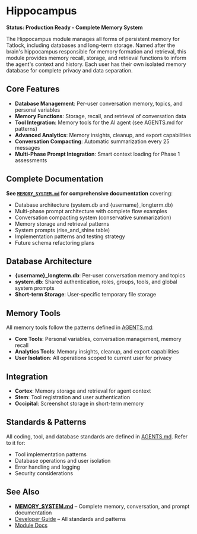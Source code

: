 # Hippocampus

**Status: Production Ready - Complete Memory System**

The Hippocampus module manages all forms of persistent memory for Tatlock, including databases and long-term storage. Named after the brain's hippocampus responsible for memory formation and retrieval, this module provides memory recall, storage, and retrieval functions to inform the agent's context and history. Each user has their own isolated memory database for complete privacy and data separation.

## Core Features

- **Database Management**: Per-user conversation memory, topics, and personal variables
- **Memory Functions**: Storage, recall, and retrieval of conversation data
- **Tool Integration**: Memory tools for the AI agent (see AGENTS.md for patterns)
- **Advanced Analytics**: Memory insights, cleanup, and export capabilities
- **Conversation Compacting**: Automatic summarization every 25 messages
- **Multi-Phase Prompt Integration**: Smart context loading for Phase 1 assessments

## Complete Documentation

**See [`MEMORY_SYSTEM.md`](MEMORY_SYSTEM.md) for comprehensive documentation** covering:

- Database architecture (system.db and {username}_longterm.db)
- Multi-phase prompt architecture with complete flow examples
- Conversation compacting system (conservative summarization)
- Memory storage and retrieval patterns
- System prompts (rise_and_shine table)
- Implementation patterns and testing strategy
- Future schema refactoring plans

## Database Architecture

- **{username}_longterm.db**: Per-user conversation memory and topics
- **system.db**: Shared authentication, roles, groups, tools, and global system prompts
- **Short-term Storage**: User-specific temporary file storage

## Memory Tools

All memory tools follow the patterns defined in [AGENTS.md](../AGENTS.md):

- **Core Tools**: Personal variables, conversation management, memory recall
- **Analytics Tools**: Memory insights, cleanup, and export capabilities
- **User Isolation**: All operations scoped to current user for privacy

## Integration

- **Cortex**: Memory storage and retrieval for agent context
- **Stem**: Tool registration and user authentication
- **Occipital**: Screenshot storage in short-term memory

## Standards & Patterns

All coding, tool, and database standards are defined in [AGENTS.md](../AGENTS.md). Refer to it for:

- Tool implementation patterns
- Database operations and user isolation
- Error handling and logging
- Security considerations

## See Also

- **[MEMORY_SYSTEM.md](MEMORY_SYSTEM.md)** – Complete memory, conversation, and prompt documentation
- [Developer Guide](../AGENTS.md) – All standards and patterns
- [Module Docs](../README.md)
